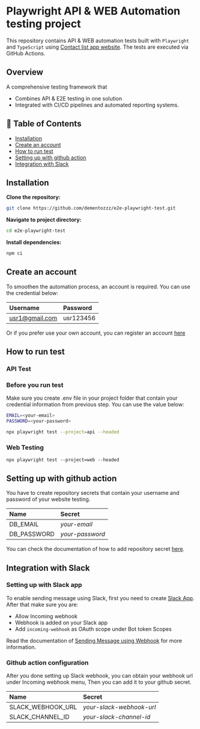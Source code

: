 # Playwright API & WEB Automation testing project

This repository contains API & WEB automation tests built with `Playwright` and `TypeScript` using [Contact list app website](https://thinking-tester-contact-list.herokuapp.com/).
The tests are executed via GitHub Actions.

## Overview

A comprehensive testing framework that
- Combines API & E2E testing in one solution
- Integrated with CI/CD pipelines and automated reporting systems.

## :pushpin: Table of Contents
- [Installation](#installation)
- [Create an account](#create-an-account)
- [How to run test](#how-to-run-test)
- [Setting up with github action](#setting-up-with-github-action)
- [Integration with Slack](#integration-with-slack)


## Installation

**Clone the repository:**

```bash
git clone https://github.com/dementozzz/e2e-playwright-test.git
``` 

**Navigate to project directory:**

```bash
cd e2e-playwright-test
```

**Install dependencies:**

```bash
npm ci
```

## Create an account

To smoothen the automation process, an account is required. You can use the credential below:

| Username | Password |
|:----------|:----------|
| usr1@gmail.com | usr123456 |

 Or if you prefer use your own account, you can register an account [here](https://thinking-tester-contact-list.herokuapp.com/addUser)
 
## How to run test

### API Test

### Before you run test

Make sure you create .env file in your project folder that contain your credential information from previous step. You can use the value below:

```bash
EMAIL=<your-email>
PASSWORD=<your-password>
```

```bash
npx playwright test --project=api --headed
```

### Web Testing

```
npx playwright test --project=web --headed
```

## Setting up with github action

You have to create repository secrets that contain your username and password of your website testing.

| Name | Secret |
|:----------|:----------|
| DB_EMAIL | *your-email* |
| DB_PASSWORD | *your-password* |

You can check the documentation of how to add repository secret [here](https://docs.github.com/en/actions/security-for-github-actions/security-guides/using-secrets-in-github-actions).

## Integration with Slack

### Setting up with Slack app

To enable sending message using Slack, first you need to create [Slack App](https://api.slack.com/apps). After that make sure you are:

- Allow Incoming webhook
- Webhook is added on your Slack app
- Add `incoming-webhook` as OAuth scope under Bot token Scopes

Read the documentation of [Sending Message using Webhook](https://api.slack.com/messaging/webhooks) for more information.

### Github action configuration

After you done setting up Slack webhook, you can obtain your webhook url under Incoming webhook menu, Then you can add it to your github secret. 

| Name | Secret |
|:----------|:----------|
| SLACK_WEBHOOK_URL | *your-slack-webhook-url* |
| SLACK_CHANNEL_ID | *your-slack-channel-id* |
